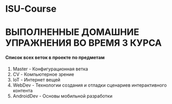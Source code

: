 # ISU-Course

<h1>ВЫПОЛНЕННЫЕ ДОМАШНИЕ УПРАЖНЕНИЯ ВО ВРЕМЯ 3 КУРСА</h1>
<h4>Список всех веток в проекте по предметам</h4>
<ol>
<li>Master - Конфигурационная ветка</li>
<li>CV - Компьютерное зрение</li>
<li>IoT - Интернет вещей</li>
<li>WebDev - Технологии создания и отладки сценариев интерактивного контента</li>
<li>AndroidDev - Основы мобильной разработки</li>
</ol>
